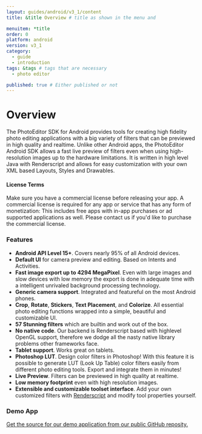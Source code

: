 ```yaml
---
layout: guides/android/v3_1/content
title: &title Overview # title as shown in the menu and 

menuitem: *title
order: 0
platform: android
version: v3_1
category: 
  - guide
  - introduction
tags: &tags # tags that are necessary
  - photo editor 

published: true # Either published or not 
---
```


# Overview

The PhotoEditor SDK for Android provides tools for creating high fidelity photo editing applications with a big variety of filters that can be previewed in high quality and realtime. Unlike other Android apps, the PhotoEditor Android SDK allows a fast live preview of filters even when using high-resolution images up to the hardware limitations. It is written in high level Java with Renderscript and allows for easy customization with your own XML based Layouts, Styles and Drawables.

<div class="documentation__disclaimer">
<h4>License Terms</h4>
Make sure you have a commercial license before releasing your app.
A commercial license is required for any app or service that has any form of monetization: This includes free apps with in-app purchases or ad supported applications as well. Please contact us if you'd like to purchase the commercial license.
</div>

### Features

* __Android API Level 15+__. Covers nearly 95% of all Android devices.
* __Default UI__ for camera preview and editing. Based on Intents and Activities.
* __Fast image export up to 4294 MegaPixel__. Even with large images and slow devices with low memory the export is done in adequate time with a intelligent unrivaled background processing technology.
* __Generic camera support__. Integrated and featureful on the most Android phones.
* __Crop__, __Rotate__, __Stickers__, __Text Placement__, and __Colorize__. All essential photo editing functions wrapped into a simple, beautiful and customizable UI.
* __57 Stunning filters__ which are builtin and work out of the box.
* __No native code__. Our backend is Renderscript based with highlevel OpenGL support, therefore we dodge all the nasty native library problems other frameworks face.
* __Tablet support__. Works great on tablets.
* __Photoshop LUT__. Design color filters in Photoshop!
With this feature it is possible to generate LUT (Look Up Table) color filters easily from different photo
editing tools. Export and integrate them in minutes!
* __Live Preview__. Filters can be previewed in high quality at realtime.
* __Low memory footprint__ even with high resolution images.
* __Extensible and customizable toolset interface__. Add your own customized filters with [Renderscript](https://developer.android.com/guide/topics/renderscript/index.html) and modify tool properties yourself.

### Demo App

<a href="https://github.com/imgly/imgly-sdk-android-demo">Get the source for our demo application from our public GitHub reposity.</a>
